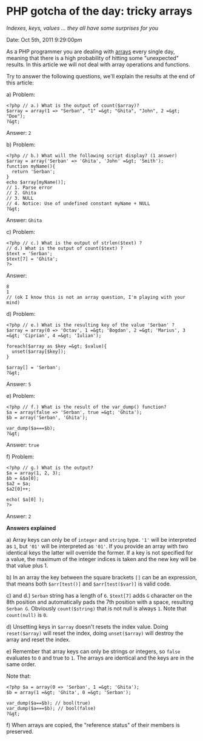 # PHP gotcha of the day: tricky arrays

_Indexes, keys, values ... they all have some surprises for you_

Date: Oct 5th, 2011 9:29:00pm

As a PHP programmer you are dealing with [arrays](http://www.php.net/manual/en/language.types.array.php) every single day, meaning that there is a high probability of hitting some "unexpected" results. In this article we will not deal with array operations and functions.

Try to answer the following questions, we'll explain the results at the end of this article:

a) Problem:

    <?php // a.) What is the output of count($array)?
    $array = array(1 => "Serban", "1" =&gt; "Ghita", "John", 2 =&gt; "Doe");
    ?&gt;

Answer: `2`

b) Problem:

    <?php // b.) What will the following script display? (1 answer)
    $array = array('Serban' => 'Ghita', 'John' =&gt; 'Smith');
    function myName(){
      return 'Serban';
    }
    echo $array[myName()];
    // 1. Parse error
    // 2. Ghita
    // 3. NULL
    // 4. Notice: Use of undefined constant myName + NULL
    ?&gt;

Answer: `Ghita`

c) Problem:

    <?php // c.) What is the output of strlen($text) ?
    // d.) What is the output of count($text) ?
    $text = 'Serban';
    $text[7] = 'Ghita';
    ?>

Answer:

    8
    1
    // (ok I know this is not an array question, I'm playing with your mind)

d) Problem:

    <?php // e.) What is the resulting key of the value 'Serban' ?
    $array = array(0 => 'Octav', 1 =&gt; 'Bogdan', 2 =&gt; 'Marius', 3 =&gt; 'Ciprian', 4 =&gt; 'Iulian');
    
    foreach($array as $key =&gt; $value){
      unset($array[$key]);
    }
    
    $array[] = 'Serban';
    ?&gt;

Answer: `5`

e) Problem:

    <?php // f.) What is the result of the var_dump() function?
    $a = array(false => 'Serban', true =&gt; 'Ghita');
    $b = array('Serban', 'Ghita');
    
    var_dump($a===$b);
    ?&gt;

Answer: `true`

f) Problem:

    <?php // g.) What is the output?
    $a = array(1, 2, 3);
    $b = &$a[0];
    $a2 = $a;
    $a2[0]++;
    
    echo( $a[0] );
    ?>

Answer: `2`

**Answers explained**

a) Array keys can only be of `integer` and `string` type. `'1'` will be interpreted as `1`, but `'01'` will be interpreted as `'01'`. If you provide an array with two identical keys the latter will override the former. If a key is not specified for a value, the maximum of the integer indices is taken and the new key will be that value plus 1.

b) In an array the key between the square brackets `[]` can be an expression, that means both `$arr[test()]` and `$arr[test($var)]` is valid code.

c) and d.) `Serban` string has a length of `6`. `$text[7]` adds `G` character on the 8th position and automatically pads the 7th position with a space, resulting `Serban G`. Obviously `count($string)` that is not null is always `1`. Note that `count(null)` is `0`.

d) Unsetting keys in `$array` doesn't resets the index value. Doing `reset($array)` will reset the index, doing `unset($array)` will destroy the array and reset the index.

e) Remember that array keys can only be strings or integers, so `false` evaluates to `0` and true to `1`. The arrays are identical and the keys are in the same order.

Note that:

    <?php $a = array(0 => 'Serban', 1 =&gt; 'Ghita');
    $b = array(1 =&gt; 'Ghita', 0 =&gt; 'Serban');
    
    var_dump($a==$b); // bool(true)
    var_dump($a===$b); // bool(false)
    ?&gt;

f) When arrays are copied, the "reference status" of their members is preserved.